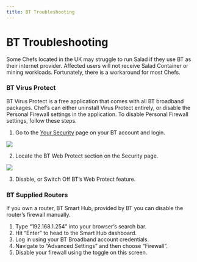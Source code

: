 ```yaml
---
title: BT Troubleshooting
---
```


# BT Troubleshooting

Some Chefs located in the UK may struggle to run Salad if they use BT as their internet provider. Affected users will
not receive Salad Container or mining workloads. Fortunately, there is a workaround for most Chefs. 

### BT Virus Protect

BT Virus Protect is a free application that comes with all BT broadband packages. Chef’s can either uninstall Virus
Protect entirely, or disable the Personal Firewall settings in the application. To disable Personal Firewall settings,
follow these steps. 

1. Go to the [Your Security](https://my.bt.com/s/apps/appsmybt/#/packages?redirect=security) page on your BT account and
   login.

<!--THE END-->

![](https://s3.amazonaws.com/helpscout.net/docs/assets/615b47bfca9e0011a4434693/images/660ee4a0d9cffa6c1049cefd/file-wOvD552QtL.png)

2. Locate the BT Web Protect section on the Security page.

<!--THE END-->

![](https://lh7-us.googleusercontent.com/6CiiBCybulVK0KQyHAI3PZiRlFrZOS9NVkyyR3sSbMwXDF_a-U4wH_Cy7slywfWk4uOeFPPqfVEdmKDq5-V-WPBQ8ce5ah_t54xfA4zUiQm5iWvyQ2LoyaqDRPfNWZ-xjxzWBoaalBS4X8V8Bd8MIoU)

3. Disable, or Switch Off BT’s Web Protect feature.

### **BT Supplied Routers**

If you own a router, BT Smart Hub, provided by BT you can disable the router’s firewall manually. 

1. Type “192.168.1.254” into your browser’s search bar.
2. Hit “Enter” to head to the Smart Hub dashboard.
3. Log in using your BT Broadband account credentials.
4. Navigate to “Advanced Settings” and then choose “Firewall”.
5. Disable your firewall using the toggle on this screen.
